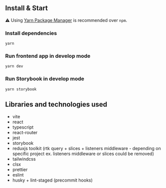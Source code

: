 ## Install & Start

⚠️ Using [Yarn Package Manager](https://yarnpkg.com) is recommended over `npm`.

### Install dependencies

```shell
yarn
```

### Run frontend app in develop mode

```shell
yarn dev
```

### Run Storybook in develop mode

```shell
yarn storybook
```

## Libraries and technologies used

- vite
- react
- typescript
- react-router
- jest
- storybook
- reduxjs toolkit (rtk query + slices + listeners middleware - depending on specific project ex. listeners middleware or slices could be removed)
- tailwindcss
- clsx
- prettier
- eslint
- husky + lint-staged (precommit hooks)
